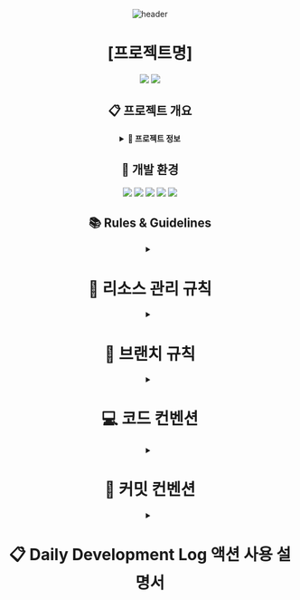 <div align="center">

![header](https://capsule-render.vercel.app/api?type=transparent&color=39FF14&height=150&section=header&text=Project%20Name&fontSize=50&animation=fadeIn&fontColor=39FF14&desc=Project%20Description&descSize=25&descAlignY=75)

# [프로젝트명]

<p align="center">
  <!-- 프로젝트에 맞는 뱃지로 교체하세요 -->
  <img src="https://img.shields.io/badge/Project_Type-FF4154?style=for-the-badge&logo=git&logoColor=white"/>
  <img src="https://img.shields.io/badge/Development-4B32C3?style=for-the-badge&logo=dev.to&logoColor=white"/>
  <!-- 더 많은 뱃지는 https://shields.io/ 에서 생성할 수 있습니다 -->
</p>

## 📋 프로젝트 개요

<details>
<summary><b>📌 프로젝트 정보</b></summary>
<div align="center">

━━━━━━━━━━━━━━━━━━━━━━

### 🎯 프로젝트 분류

#### • [프로젝트 유형 작성]

━━━━━━━━━━━━━━━━━━━━━━

### 👥 개발 인원

#### • [역할군1]

- [이름/담당파트]

#### • [역할군2]

- [이름/담당파트]

━━━━━━━━━━━━━━━━━━━━━━

</div>
</details>

## 🔧 개발 환경

<p align="center">
  <img src="https://img.shields.io/badge/Unity_2022.3.2f1-000000?style=for-the-badge&logo=unity&logoColor=white"/>
  <img src="https://img.shields.io/badge/Visual_Studio-5C2D91?style=for-the-badge&logo=v&logoColor=white"/>
  <img src="https://img.shields.io/badge/VS_Code-007ACC?style=for-the-badge&logo=v&logoColor=white"/>
  <img src="https://img.shields.io/badge/Git-F05032?style=for-the-badge&logo=git&logoColor=white"/>
  <img src="https://img.shields.io/badge/Fork-0052CC?style=for-the-badge&logo=gitkraken&logoColor=white"/>
</p>

## 📚 Rules & Guidelines

<details>
<summary><h1>📁 리소스 관리 규칙</h1></summary>
<div align="center">

### ⚙️ 에셋 관리 규칙

━━━━━━━━━━━━━━━━━━━━━━

#### • 외부 에셋 설치

구글 드라이브의 External 압축파일을 Asset 폴더 내 설치  
 에셋 스토어 패키지는 반드시 팀장과 상의 후 설치

━━━━━━━━━━━━━━━━━━━━━━

#### • 신규 에셋 추가

External 폴더에 임포트 후 압축하여 드라이브 업로드  
 파일명: `External_MMDD_HHMM` (예: External_1227_1800)  
 추가된 에셋 정보를 팀 디스코드에 공유

━━━━━━━━━━━━━━━━━━━━━━

#### • 에셋 네이밍 규칙

영문 사용 (한글 사용 금지)  
 띄어쓰기 대신 카멜케이스 사용  
 프리팹: `Pref_기능명`  
 머티리얼: `Mat_용도명`  
 텍스처: `Tex_용도명`

━━━━━━━━━━━━━━━━━━━━━━

</div>
</details>

<details>
<summary><h1>📝 브랜치 규칙</h1></summary>
<div align="center">

### 🌿 브랜치 관리

━━━━━━━━━━━━━━━━━━━━━━

#### • `main` 브랜치

팀장(최현성) 관리  
 안정적인 빌드 버전만 유지  
 직접 커밋 금지

━━━━━━━━━━━━━━━━━━━━━━

#### • `designers` 브랜치

기획팀 전용 작업 공간  
 기획 문서 및 리소스 관리  
 머지 시 반드시 Pull Request 사용

━━━━━━━━━━━━━━━━━━━━━━

#### • `Dev_'개인이름'` 브랜치

개발자 개인 작업 공간  
 작업 완료 후 main에 PR 요청

━━━━━━━━━━━━━━━━━━━━━━

### 🔄 Pull Request 규칙

#### • PR 생성 시 필수 정보

작업 내용 상세 기술  
 관련 이슈 번호 태그

━━━━━━━━━━━━━━━━━━━━━━

</div>
</details>

<details>
<summary><h1>💻 코드 컨벤션</h1></summary>
<div align="center">

━━━━━━━━━━━━━━━━━━━━━━

### 📝 명명 규칙

#### • 클래스/인터페이스

파스칼 케이스: `PlayerController`  
 접두사 없이 명사형

#### • 메서드

파스칼 케이스: `CalculateDamage`  
 동사로 시작

#### • 변수

카멜 케이스: `playerHealth`  
 private 변수: `_privateVar`  
 상수: `MAX_HEALTH`

━━━━━━━━━━━━━━━━━━━━━━

### 🔍 코드 포맷팅

#### • 중괄호 규칙

중괄호는 새 줄에 배치  
 들여쓰기는 4칸 공백  
 메서드 사이 한 줄 공백  
 using 문은 네임스페이스 밖에 배치

━━━━━━━━━━━━━━━━━━━━━━

### 📋 주석 규칙

#### • 주석 작성

메서드와 클래스는 XML 주석 사용  
 복잡한 로직에 대한 설명 주석 필수  
 임시 코드는 TODO 주석으로 표시

━━━━━━━━━━━━━━━━━━━━━━

</div>
</details>

<details>
<summary><h1>💬 커밋 컨벤션</h1></summary>
<div align="center">

#### 📝 커밋 메시지 구조

━━━━━━━━━━━━━━━━━━━━━━

#### • 기본 구조

[커밋 유형] 커밋 제목
<br></br>
[Body]

커밋 내용 상세 설명

&nbsp;- 첫 번째 변경 사항

&nbsp;- 두 번째 변경 사항
<br></br>
[Todo]

할일 목록 상세 설명

&nbsp;- 실제 태스크
<br></br>
[Footer]

이슈 번호 참조

&nbsp;- Closes/Fixes #123 (해당 이슈가 자동으로 종료됨)

&nbsp;- Related to #124, #125 (관련 이슈 링크만 걸림, 종료되지 않음)
<br></br>
━━━━━━━━━━━━━━━━━━━━━━

#### • 커밋 타입 종류

| 타입             | 설명                                              |
| ---------------- | ------------------------------------------------- |
| feat             | 새로운 기능 추가                                  |
| fix              | 버그 수정                                         |
| docs             | 문서 수정                                         |
| style            | 코드 포맷팅, 세미콜론 누락, 코드 변경이 없는 경우 |
| refactor         | 코드 리팩토링                                     |
| test             | 테스트 코드 추가                                  |
| chore            | 빌드 업무 수정, 패키지 매니저 수정                |
| design           | UI/UX 디자인 변경                                 |
| comment          | 필요한 주석 추가 및 변경                          |
| rename           | 파일 혹은 폴더명을 수정하거나 옮기는 작업         |
| remove           | 파일을 삭제하는 작업                              |
| !BREAKING CHANGE | 커다란 API 변경                                   |
| !HOTFIX          | 급하게 치명적인 버그를 고치는 경우                |

━━━━━━━━━━━━━━━━━━━━━━

<div align="center">

### • 커밋 메시지 예시

[feat]
실시간 채팅 시스템 구현
<br></br>
[Body]

&nbsp;- 1:1 채팅방 생성 및 관리 기능

&nbsp;- 이모티콘 시스템 통합

&nbsp;- 채팅 히스토리 저장 구현

&nbsp;- 실시간 메시지 알림 기능
<br></br>
[Todo]

&nbsp;- 채팅 메시지 암호화 기능 추가

&nbsp;- 이모티콘 크기 최적화 작업

&nbsp;- 채팅 히스토리 백업 시스템 구현

&nbsp;- 오프라인 메시지 처리 로직 개선

&nbsp;- 채팅방 최대 인원 제한 기능 추가
<br></br>
[Footer]

Closes #128

&nbsp;Related to #125, #126

</div>

━━━━━━━━━━━━━━━━━━━━━━

</div>
</details>

<details>
<summary><h1>📋 Daily Development Log 액션 사용 설명서</h1></summary>
<div align="center">

### 📌 개요

일일 개발 로그를 자동으로 생성하고 관리하는 GitHub 액션입니다.  
브랜치별 작업 내역과 TODO 항목을 체계적으로 관리할 수 있습니다.

━━━━━━━━━━━━━━━━━━━━━━

### 🔧 주요 기능

#### • 일일 개발 로그 자동 생성

&nbsp;- 당일 날짜의 개발 로그 이슈 자동 생성  
&nbsp;- 브랜치별 커밋 내역 정리  
&nbsp;- TODO 항목 관리

#### • 브랜치 관리

&nbsp;- 브랜치별 커밋 히스토리 누적  
&nbsp;- 커밋 상세 정보 (시간, 작성자, 타입) 표시  
&nbsp;- 관련 이슈 연결

#### • TODO 관리

&nbsp;- 체크박스 형식의 TODO 항목 관리  
&nbsp;- 이전 날짜의 미완료 TODO 자동 이전  
&nbsp;- TODO 상태 (완료/미완료) 보존  
&nbsp;- 중복 TODO 처리

━━━━━━━━━━━━━━━━━━━━━━

### 💫 커밋 메시지 작성 방법

#### • 기본 형식

```
[type] 제목

[Body]
상세 내용을 작성합니다.
여러 줄로 작성 가능합니다.

[Todo]
- 새로운 TODO 항목 1
- 새로운 TODO 항목 2

[Footer]
#관련-이슈 #태그
```

#### • 커밋 타입 종류

&nbsp;- `feat`: ✨ 새로운 기능  
&nbsp;- `fix`: 🐛 버그 수정  
&nbsp;- `refactor`: ♻️ 코드 리팩토링  
&nbsp;- `docs`: 📝 문서 수정  
&nbsp;- `test`: ✅ 테스트 코드  
&nbsp;- `chore`: 🔧 빌드/설정 변경  
&nbsp;- `style`: 💄 코드 스타일 변경  
&nbsp;- `perf`: ⚡️ 성능 개선

━━━━━━━━━━━━━━━━━━━━━━

### ⚙️ 환경 설정

`.github/workflows/create-issue-from-commit.yml` 파일에서 설정 가능:

```yaml
env:
  TIMEZONE: "Asia/Seoul" # 타임존 설정
  ISSUE_PREFIX: "📅" # 이슈 제목 접두사
  ISSUE_LABEL: "daily-log" # 기본 라벨
  EXCLUDED_COMMITS: "^(chore|docs|style):" # 제외할 커밋 타입
```

━━━━━━━━━━━━━━━━━━━━━━

### ⚠️ 주의사항

#### • 커밋 메시지 작성 시

&nbsp;- 커밋 메시지 형식을 정확히 지켜주세요  
&nbsp;- TODO 항목은 `-` 또는 `*`로 시작해야 합니다  
&nbsp;- 이전 날짜의 이슈는 자동으로 닫힙니다  
&nbsp;- `chore`, `docs`, `style` 타입의 커밋은 기본적으로 제외됩니다

━━━━━━━━━━━━━━━━━━━━━━

</div>
</details>

</div>
</details>

</div>

